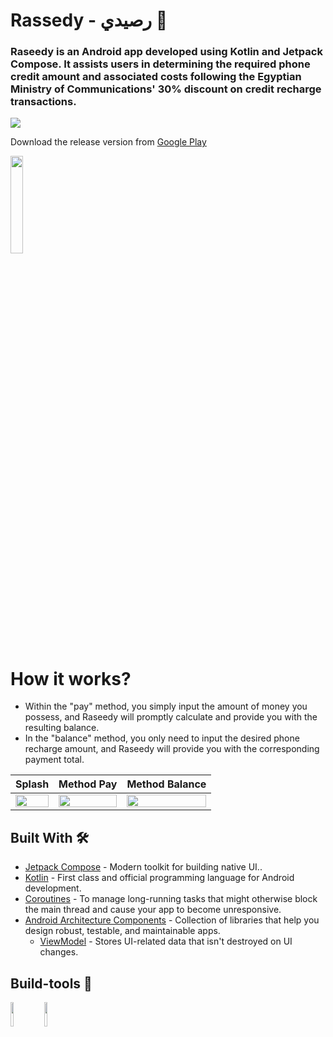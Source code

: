 # Rassedy - رصيدي 📱
### Raseedy is an Android app developed using Kotlin and Jetpack Compose. It assists users in determining the required phone credit amount and associated costs following the Egyptian Ministry of Communications' 30% discount on credit recharge transactions.

<img src="https://i.ibb.co/VqPTLDS/Raseedy.png"/>

Download the release version from [Google Play](https://)             

<img src="https://cdn.freebiesupply.com/logos/large/2x/get-it-on-google-play-logo-svg-vector.svg"  width="20%" height="20%"/>

# How it works?
- Within the "pay" method, you simply input the amount of money you possess, and Raseedy will promptly calculate and provide you with the resulting balance.
- In the "balance" method, you only need to input the desired phone recharge amount, and Raseedy will provide you with the corresponding payment total.


| Splash                                      | Method Pay                                      | Method Balance                                      |
| ----------------- | ----------------- | ----------------- |
| <img src="https://shorturl.at/jtP29" width="100%" height="80%"/> | <img src="https://shorturl.at/xHQVZ" width="100%" height="80%"/> | <img src="https://shorturl.at/ewCY9" width="100%" height="80%"/> |


## Built With 🛠
  - [Jetpack Compose](https://developer.android.com/jetpack/compose) - Modern toolkit for building native UI..   
  - [Kotlin](https://kotlinlang.org/) - First class and official programming language for Android development.   
  - [Coroutines](https://developer.android.com/kotlin/coroutines) - To manage long-running tasks that might otherwise block the main thread and cause your app to become unresponsive.
  - [Android Architecture Components](https://developer.android.com/topic/architecture) - Collection of libraries that help you design robust, testable, and maintainable apps.              
      - [ViewModel](https://developer.android.com/reference/android/arch/lifecycle/ViewModel) - Stores UI-related data that isn't destroyed on UI changes.


## Build-tools 🧰
<img src="https://developer.android.com/static/studio/images/new-studio-logo-1.png" width="10%" height="10%"/> <img src="https://tabris.com/wp-content/uploads/2021/06/jetpack-compose-icon_RGB.png" width="10%" height="10%"/>




